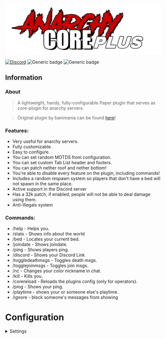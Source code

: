 ![logo](src/main/resources/images/logo.png)

[![Discord](https://img.shields.io/discord/1154497694597910620?style=flat-square&logo=discord&label=discord&color=blue)](https://dsc.gg/capyking10)
![Generic badge](https://img.shields.io/badge/Developing-v1.0.0-blue.svg?style=flat-square)
![Generic badge](https://img.shields.io/badge/Bukkit-1.20.4-red.svg?style=flat-square)

## Information
### About
> A lightweight, handy, fully-configurable Paper plugin that serves as core-plugin for anarchy servers.

> Original plugin by banimania can be found [here](https://github.com/banimania/AnarchyCore/tree/main)!
### Features:
* Very useful for anarchy servers.
* Fully customizable.
* Easy to configure.
* You can set random MOTDS from configuration.
* You can set custom Tab List header and footers.
* You can patch nether roof and nether bottom!
* You're able to disable every feature on the plugin, including commands!
* Includes a random respawn system so players that don't have a bed will not spawn in the same place.
* Active support in the Discord server
* Has a 32k patch, if enabled, people will not be able to deal damage using them.
* Anti-Illegals system

### Commands:
* /help - Helps you.
* /stats - Shows info about the world
* /bed - Locates your current bed.
* /joindate - Shows joindate.
* /ping - Shows players ping.
* /discord - Shows your Discord Link
* /toggledeathmsgs - Toggles death msgs.
* /togglejoinmsgs - Toggles join msgs.
* /nc - Changes your color nickname in chat.
* /kill - Kills you.
* /corereload - Reloads the plugins config (only for operators).
* /ping - Shows your ping.
* /playtime - shows your or someone else's playtime.
* /ignore - block someone's messages from showing

# Configuration
<details>
    <summary>Settings</summary>
    
```yaml
#Global settings for the plugin
global:
  #Name shown in tab
  name: "AnarchyCorePlus"
  #Prefix shown on commands and messages from the plugin
  prefix: "&8[&9&lAnarchy&3&lCore&1&lPlus&8] &r"
  #Info shown on joining and in the tab
  news: "[AnarchyCorePlus] Change this in config.yml!"
  #No-permission message
  no-permission-message: "&cYou're not allowed to do this!"

#Links of the server
links:
  discord: "yourserver.com/discord"
  discord-message: "&6Join our Discord server: &c"

#Command whitelist
#When a normal player runs a command, if it's not on this list, it will return a specified message.
command-whitelist:
  enabled: true
  whitelist-message: "&fUnknown command. Type \"/help\" for help."
  whitelisted-commands:
    - "help"
    - "tps"
    - "ignore"
    - "ignorelist"
    - "w"
    - "msg"
    - "tell"
    - "r"
    - "reply"
    - "w"
    - "l"
    - "last"
    - "pm"
    - "tell"
    - "togglemsgs"
    - "togglejoinmsgs"
    - "togglechat"
    - "toggledeathmsgs"
    - "stats"
    - "kill"
    - "ping"
    - "bed"
    - "joindate"
    - "dmt"
    - "discord"
    - "nc"

#Manage the enabled commands
enabled-commands:
  #Set a command to false to fully disable it. Also check command whitelist config above.
  help: true
  bed: true
  discord: true
  stats: true
  joindate: true
  ping: true
  toggledeathmsgs: true
  togglejoinmsgs: true
  corereload: true
  kill: true
  nc: true
  ignore: true
  ignorelist: true
  playtime: true

#Manage the plugin permissions
permissions:
  corereload: "anarchycore.corereload"
  nc: "anarchycore.nc"
  nc-format: "anarchycore.nc-format"
  bypass-whitelist: "anarchycore.bypasswhitelist"
  bypass-illegals: "anarchycore.bypassillegals"
```
</details>  
